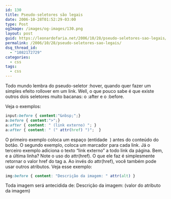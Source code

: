 ```yaml
---
id: 130
title: Pseudo-seletores são legais
date: 2006-10-28T01:52:29-03:00
type: Post
ogImage: /images/og-images/130.png
layout: post
guid: https://leonardofaria.net/2006/10/28/pseudo-seletores-sao-legais/
permalink: /2006/10/28/pseudo-seletores-sao-legais/
dsq_thread_id:
  - "1082172729"
categories:
  - css
tags:
  - css
---
```

Todo mundo lembra do pseudo-seletor :hover, quando quer fazer um simples efeito rollover em um link. Well, o que pouco sabe é que existe outros dois seletores muito bacanas: o :after e o :before.

Veja o exemplos:

```css
input:before { content:"&nbsp;";}
a:before { content:">";}
a:after { content: " (link externo) "; }
a:after { content: " (" attr(href) ")";  }
```

O primeiro exemplo coloca um espaço (entidade &nbsp;) antes do conteúdo do botão. O segundo exemplo, coloca um marcador para cada link. Já o terceiro exemplo adiciona o texto &#8220;link externo&#8221; a todo link da página. Bem, e a última linha? Note o uso do attr(href). O que ele faz é simplesmente retornar o valor href do tag a. Ao invés do attr(href), você também pode usar outros atributos. Veja esse exemplo:

```css
img:before { content: "Descrição da imagem: " attr(alt) }
```

Toda imagem será antecidida de: Descrição da imagem: (valor do atributo da imagem)
